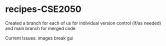 # recipes-CSE2050
Created a branch for each of us for individual version control (if/as needed)
and main branch for merged code

Current Issues: images break gui
